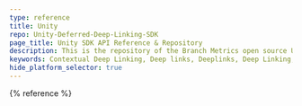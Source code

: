 ```yaml
---
type: reference
title: Unity
repo: Unity-Deferred-Deep-Linking-SDK
page_title: Unity SDK API Reference & Repository
description: This is the repository of the Branch Metrics open source Unity SDK. You will also find a full demo app and a Unity deep linking demo.
keywords: Contextual Deep Linking, Deep links, Deeplinks, Deep Linking, Deeplinking, Deferred Deep Linking, Deferred Deeplinking, Google App Indexing, Google App Invites, Apple Universal Links, Apple Spotlight Search, Facebook App Links, AppLinks, Deepviews, Deep views, references, API Reference, Unity, SDK, repository, demo app, live demo
hide_platform_selector: true
---
```


{% reference %}
